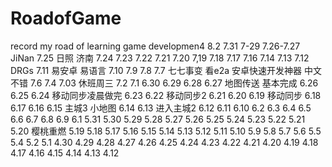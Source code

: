 # RoadofGame
record my road of learning game developmen4
8.2
7.31
7-29
7.26-7.27 JiNan
7.25 日照 济南
7.24
7.23
7.22
7.21
7.20
7,19
7.18
7.17
7.16
7.14
7.13
7.12 DRGs
7.11 易安卓 易语言
7.10
7.9
7.8 
7.7 七七事变  看e2a 安卓快速开发神器 中文不错
7.6
7.4
7.03 休班周三 
7.2 
7.1
6.30
6.29
6.28
6.27 地图传送 基本完成
6.26
6.25
6.24 移动同步凌晨做完
6.23
6.22 移动同步2
6.21
6.20
6.19 移动同步
6.18
6.17
6.16
6.15 主城3 小地图
6.14
6.13 进入主城2
6.12
6.11
6.10 
6.2 6.3 6.4 6.5 6.6  6.7 6.8 6.9 
6.1
5.31
5.30
5.29 
5.28
5.27
5.26
5.25 
5.24
5.23
5.22
5.21
5.20 樱桃重燃
5.19
5.18
5.17
5.16
5.15
5.14
5.13
5.12
5.11
5.10
5.9
5.8
5.7
5.6
5.5 
5.4
5.2
5.1
4.30
4.29 
4.28
4.27
4.26
4.25
4.24
4.23
4.22
4.21
4.20
4.19
4.18
4.17
4.16
4.15
4.14
4.13
4.12
